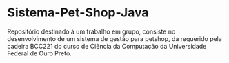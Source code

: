 # Sistema-Pet-Shop-Java
Repositório destinado à um trabalho em grupo, consiste no desenvolvimento de um sistema de gestão para petshop, da requerido pela cadeira BCC221 do curso de Ciência da Computação da Universidade Federal de Ouro Preto.
